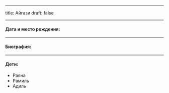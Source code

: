 
---
title: Айгази
draft: false

---
#### Дата и место рождения:

---
#### Биография:


---
#### Дети:
- Раяна
- Рамиль
- Адиль
